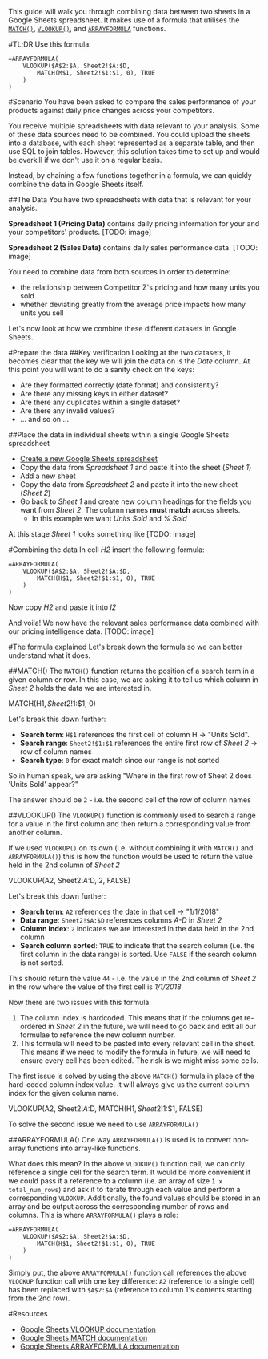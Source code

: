 This guide will walk you through combining data between two sheets in a Google Sheets spreadsheet. It makes use of a formula that utilises the [`MATCH()`](https://support.google.com/docs/answer/3093378?hl=en&ref_topic=3105472), [`VLOOKUP()`](https://support.google.com/docs/answer/3093318?hl=en&ref_topic=3105472), and [`ARRAYFORMULA`](https://support.google.com/docs/answer/3093275?hl=en) functions.

#TL;DR
Use this formula:
```
=ARRAYFORMULA(
    VLOOKUP($A$2:$A, Sheet2!$A:$D,
        MATCH(M$1, Sheet2!$1:$1, 0), TRUE
    )
)
```


#Scenario
You have been asked to compare the sales performance of your products against daily price changes across your competitors.

You receive multiple spreadsheets with data relevant to your analysis. Some of these data sources need to be combined. You could upload the sheets into a database, with each sheet represented as a separate table, and then use SQL to join tables. However, this solution takes time to set up and would be overkill if we don't use it on a regular basis. 

Instead, by chaining a few functions together in a formula, we can quickly combine the data in Google Sheets itself.

##The Data
You have two spreadsheets with data that is relevant for your analysis.

**Spreadsheet 1 (Pricing Data)** contains daily pricing information for your and your competitors' products.
[TODO: image]

**Spreadsheet 2 (Sales Data)** contains daily sales performance data.
[TODO: image]

You need to combine data from both sources in order to determine:
+ the relationship between Competitor Z's pricing and how many units you sold
+ whether deviating greatly from the average price impacts how many units you sell

Let's now look at how we combine these different datasets in Google Sheets.

#Prepare the data
##Key verification
Looking at the two datasets, it becomes clear that the key we will join the data on is the *Date* column. At this point you will want to do a sanity check on the keys:

+ Are they formatted correctly (date format) and consistently?
+ Are there any missing keys in either dataset?
+ Are there any duplicates within a single dataset?
+ Are there any invalid values?
+ ... and so on ...

##Place the data in individual sheets within a single Google Sheets spreadsheet

+ [Create a new Google Sheets spreadsheet](https://support.google.com/docs/topic/20329?hl=en&ref_topic=1361470)
+ Copy the data from *Spreadsheet 1* and paste it into the sheet (*Sheet 1*)
+ Add a new sheet
+ Copy the data from *Spreadsheet 2* and paste it into the new sheet (*Sheet 2*)
+ Go back to *Sheet 1* and create new column headings for the fields you want from *Sheet 2*. The column names **must match** across sheets.
  + In this example we want *Units Sold* and *% Sold*

At this stage *Sheet 1* looks something like
[TODO: image]


#Combining the data
In cell *H2* insert the following formula:
```
=ARRAYFORMULA(
    VLOOKUP($A$2:$A, Sheet2!$A:$D,
        MATCH(H$1, Sheet2!$1:$1, 0), TRUE
    )
)
```

Now copy *H2* and paste it into *I2*

And voila! We now have the relevant sales performance data combined with our pricing intelligence data.
[TODO: image]


#The formula explained
Let's break down the formula so we can better understand what it does.

##MATCH()
The `MATCH()` function returns the position of a search term in a given column or row. In this case, we are asking it to tell us which column in *Sheet 2* holds the data we are interested in.

MATCH(H$1, Sheet2!$1:$1, 0)

Let's break this down further:

+ **Search term**: `H$1` references the first cell of column H -> "Units Sold". 
+ **Search range**: `Sheet2!$1:$1` references the entire first row of *Sheet 2* -> row of column names
+ **Search type**: `0` for exact match since our range is not sorted

So in human speak, we are asking "Where in the first row of Sheet 2 does 'Units Sold' appear?"

The answer should be `2` - i.e. the second cell of the row of column names

##VLOOKUP()
The `VLOOKUP()` function is commonly used to search a range for a value in the first column and then return a corresponding value from another column. 

If we used `VLOOKUP()` on its own (i.e. without combining it with `MATCH()` and `ARRAYFORMULA()`) this is how the function would be used to return the value held in the 2nd column of *Sheet 2*

VLOOKUP(A2, Sheet2!$A:$D, 2, FALSE)

Let's break this down further:

+ **Search term**: `A2` references the date in that cell -> "1/1/2018"
+ **Data range**: `Sheet2!$A:$D` references columns *A-D* in *Sheet 2*
+ **Column index**: `2` indicates we are interested in the data held in the 2nd column
+ **Search column sorted**: `TRUE` to indicate that the search column (i.e. the first column in the data range) is sorted. Use `FALSE` if the search column is not sorted.

This should return the value `44` - i.e. the value in the 2nd column of *Sheet 2* in the row where the value of the first cell is *1/1/2018*

Now there are two issues with this formula:
1. The column index is hardcoded. This means that if the columns get re-ordered in *Sheet 2* in the future, we will need to go back and edit all our formulae to reference the new column number.
1. This formula will need to be pasted into every relevant cell in the sheet. This means if we need to modify the formula in future, we will need to ensure every cell has been edited. The risk is we might miss some cells.

The first issue is solved by using the above `MATCH()` formula in place of the hard-coded column index value. It will always give us the current column index for the given column name.

VLOOKUP(A2, Sheet2!$A:$D, MATCH(H$1, Sheet2!$1:$1, FALSE)

To solve the second issue we need to use `ARRAYFORMULA()`

##ARRAYFORMULA()
One way `ARRAYFORMULA()` is used is to convert non-array functions into array-like functions. 

What does this mean? In the above `VLOOKUP()` function call, we can only reference a single cell for the search term. It would be more convenient if we could pass it a reference to a column (i.e. an array of size `1 x total_num_rows`) and ask it to iterate through each value and perform a corresponding `VLOOKUP`. Additionally, the found values should be stored in an array and be output across the corresponding number of rows and columns. This is where `ARRAYFORMULA()` plays a role:

```
=ARRAYFORMULA(
    VLOOKUP($A$2:$A, Sheet2!$A:$D,
        MATCH(H$1, Sheet2!$1:$1, 0), TRUE
    )
)
```

Simply put, the above `ARRAYFORMULA()` function call references the above `VLOOKUP` function call with one key difference: `A2` (reference to a single cell) has been replaced with `$A$2:$A` (reference to column 1's contents starting from the 2nd row).




#Resources
+ [Google Sheets VLOOKUP documentation](https://support.google.com/docs/answer/3093318?hl=en&ref_topic=3105472)
+ [Google Sheets MATCH documentation](https://support.google.com/docs/answer/3093378?hl=en&ref_topic=3105472)
+ [Google Sheets ARRAYFORMULA documentation](https://support.google.com/docs/answer/3093275?hl=en)